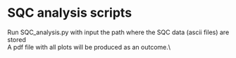 # SQC analysis scripts

Run SQC_analysis.py with input the path where the SQC data (ascii files) are stored \
A pdf file with all plots will be produced as an outcome.\

